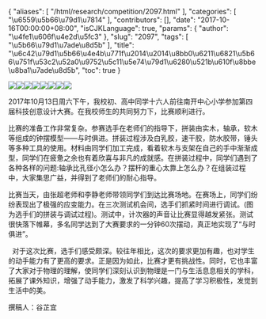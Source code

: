 {
    "aliases": [
        "/html/research/competition/2097.html"
    ],
    "categories": [
        "\u6559\u5b66\u79d1\u7814"
    ],
    "contributors": [],
    "date": "2017-10-16T00:00:00+08:00",
    "isCJKLanguage": true,
    "params": {
        "author": "\u4fe1\u606f\u4e2d\u5fc3"
    },
    "slug": "2097",
    "tags": [
        "\u5b66\u79d1\u7ade\u8d5b"
    ],
    "title": "\u6c42\u79d1\u5b66\u4e4b\u771f\u2014\u2014\u8bb0\u6211\u6821\u5b66\u751f\u53c2\u52a0\u9752\u5c11\u5e74\u79d1\u6280\u521b\u610f\u8bbe\u8ba1\u7ade\u8d5b",
    "toc": true
}

![](https://cdn.tfls.online/mirror/full/90b8455302eff087e8929a0a2401c389e11633e1.jpg)![](https://cdn.tfls.online/mirror/full/6517f957a18cd7f796805bb461a0f9c66e136959.jpg)![](https://cdn.tfls.online/mirror/full/969f00b3f9f1850015647b37ee8300edce36ea6f.jpg)![](https://cdn.tfls.online/mirror/full/856ff8f7f112062fc82e8a53cd77aa2806eed1f2.jpg)![](https://cdn.tfls.online/mirror/full/79babeb0e8dbb66f74aafdca337d5e4190c5d701.jpg)![](https://cdn.tfls.online/mirror/full/c54efa5dda4ab75df09df5a4eeaf41772f5bff05.jpg)![](https://cdn.tfls.online/mirror/full/c87639a8b587c932611eab6a3d7917239983349b.jpg)![](https://cdn.tfls.online/mirror/full/57e90abfbdda6a3f97650f1f8d3021f8aed6a860.jpg)




  





2017年10月13日周六下午，我校初、高中同学十六人前往南开中心小学参加第四届科技创意设计大赛。在我校师生的共同努力下，比赛顺利进行。




比赛的准备工作非常复杂。参赛选手在老师们的指导下，拼装由实木，轴承，软木等组成的钟摆模型——与时俱进。拼装过程涉及白乳胶，速干胶，防水胶带，锤头等多种工具的使用。材料由同学们加工完成，看着软木与支架在自己的手中渐渐成型，同学们在疲惫之余也有着欣喜与非凡的成就感。在拼装过程中，同学们遇到了各种各样的问题:轴承比孔径小怎么办？摆杆的重心太靠上怎么办？在组装过程中，大家集思广益，并得到了老师们的耐心指导。




比赛当天，由张超老师和李静老师带领同学们到达比赛场地。在赛场上，同学们纷纷表现出了极强的应变能力。在三次测试机会间，选手们抓紧时间进行调试。(图为选手们的拼装与调试过程)。测试中，计次器的声音让比赛显得越发紧张。测试很快落下帷幕，多名同学达到了大赛要求的一分钟60次摆动，真正地实现了“与时俱进”。




  对于这次比赛，选手们感受颇深。较往年相比，这次的要求更加有趣，也对学生的动手能力有了更高的要求。正是因为如此，比赛才更有挑战性。同时，它也丰富了大家对于物理的理解，使同学们深刻认识到物理是一门与生活息息相关的学科，拓展了课外知识，增强了动手能力，激发了科学兴趣，提高了学习积极性，发觉到生活中的美。




  





撰稿人：谷芷宜




  



